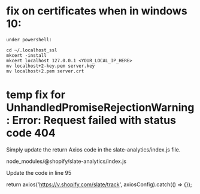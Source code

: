 

# fix on certificates when in windows 10:

    under powershell:

    cd ~/.localhost_ssl
    mkcert -install
    mkcert localhost 127.0.0.1 <YOUR_LOCAL_IP_HERE>
    mv localhost+2-key.pem server.key
    mv localhost+2.pem server.crt

# temp fix for UnhandledPromiseRejectionWarning: Error: Request failed with status code 404 

Simply update the return Axios code in the slate-analytics/index.js file.

node_modules/@shopify/slate-analytics/index.js

Update the code in line 95

return axios('https://v.shopify.com/slate/track', axiosConfig).catch(() => {});


